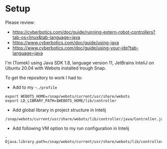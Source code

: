 # Setup

Please review:

- https://cyberbotics.com/doc/guide/running-extern-robot-controllers?tab-os=linux&tab-language=java
- https://www.cyberbotics.com/doc/guide/using-java
- https://www.cyberbotics.com/doc/guide/using-your-ide?tab-language=java

I'm (Tomek) using Java SDK 1.8, language version 11, JetBrains InteliJ on Ubuntu 20.04 with Webots installed trough Snap.

To get the repository to work I had to:
- Add to my `~./profile`
```
export WEBOTS_HOME=/snap/webots/current/usr/share/webots
export LD_LIBRARY_PATH=$WEBOTS_HOME/lib/controller
```
- Add global library in project structure in Intelij
```
/snap/webots/current/usr/share/webots/lib/controller/java/Controller.jar
```
- Add following VM option to my run configuration in Intelij
```
-Djava.library.path=/snap/webots/current/usr/share/webots/lib/controller/java
```
